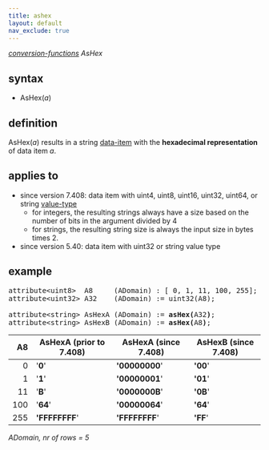 ```yaml
---
title: ashex
layout: default
nav_exclude: true
---
```

*[conversion-functions](conversion-functions) AsHex*

## syntax

- AsHex(*a*)

## definition

AsHex(*a*) results in a string [data-item](data-item) with the **hexadecimal representation** of data item *a*.

## applies to

- since version 7.408: data item with uint4, uint8, uint16, uint32, uint64, or string [value-type](value-type) 
   - for integers, the resulting strings always have a size based on the number of bits in the argument divided by 4 
   - for strings, the resulting string size is always the input size in bytes times 2.
- since version 5.40: data item with uint32 or string value type

## example

<pre>
attribute&lt;uint8&gt;  A8     (ADomain) : [ 0, 1, 11, 100, 255];
attribute&lt;uint32&gt; A32    (ADomain) := uint32(A8);

attribute&lt;string&gt; AsHexA (ADomain) := <B>asHex(</B>A32<B>)</B>;
attribute&lt;string&gt; AsHexB (ADomain) := <B>asHex(</B>A8<B>)</B>;
</pre>

| A8  | AsHexA (prior to 7.408) | AsHexA (since 7.408) | AsHexB (since 7.408) |
|----:|-------------------------|----------------------|----------------------|
| 0   | '**0**'                 | **'00000000**'       | **'00**'             |
| 1   | '**1**'                 | **'00000001**'       | **'01**'             |
| 11  | '**B**'                 | **'0000000B**'       | **'0B**'             |
| 100 | '**64**'                | **'00000064**'       | **'64**'             |
| 255 | **'FFFFFFFF**'          | **'FFFFFFFF**'       | **'FF**'             |

*ADomain, nr of rows = 5*
